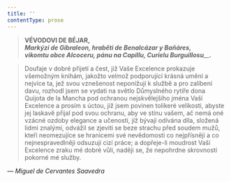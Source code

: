 ```yaml
---
title: ''
contentType: prose
---
```


<section>

> **VÉVODOVI DE BÉJAR,**  
> _**Markýzi de Gibraleon, hraběti de Benalcázar y Bañáres,  
> vikomtu obce Alcoceru, pánu na Capillu, Curielu Burguillosu**__**.**_

> Doufaje v dobré přijetí a čest, již Vaše Excelence prokazuje všemožným knihám, jakožto velmož podporující krásná umění a nejvíce ta, jež svou vznešenost neponižují k službě a pro zalíbení davu, rozhodl jsem se vydati na světlo Důmyslného rytíře dona Quijota de la Mancha pod ochranou nejskvělejšího jména Vaší Excelence a prosím s úctou, jíž jsem povinen tolikeré velikosti, abyste jej laskavě přijal pod svou ochranu, aby ve stínu vašem, ač nemá oné vzácné ozdoby elegance a učenosti, jíž bývají odívána díla, složená lidmi znalými, odvážil se zjeviti se beze strachu před soudem mužů, kteří neomezujíce se hranicemi své nevědomosti co nejpřísněji a co nejnespravedlněji odsuzují cizí práce; a dopřeje-li moudrost Vaší Excelence zraku mé dobré vůli, naději se, že nepohrdne skrovností pokorné mé služby.

_— Miguel de Cervantes Saavedra_

</section>
